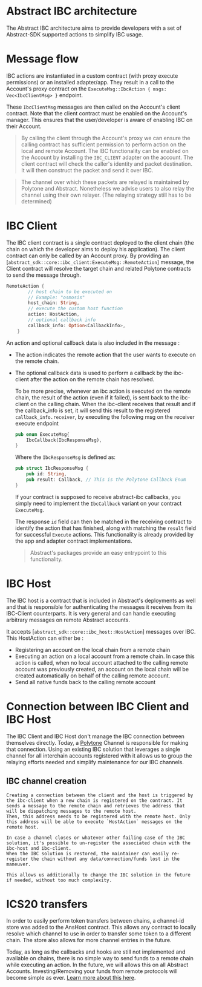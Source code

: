 # Abstract IBC architecture

The Abstract IBC architecture aims to provide developers with a set of Abstract-SDK supported actions to simplify IBC usage. 

# Message flow
IBC actions are instantiated in a custom contract (with proxy execute permissions) or an installed adapter/app. They result
in a call to the Account's proxy contract on the `ExecuteMsg::IbcAction { msgs: Vec<IbcClientMsg> }` endpoint.

These `IbcClientMsg` messages are then called on the Account's client contract. Note that the client contract must be enabled
on the Account's manager. This ensures that the user/developer is aware of enabling IBC on their Account.

> By calling the client through the Account's proxy we can ensure the calling contract has sufficient permission to perform action on the local and remote Account.
> The IBC functionality can be enabled on the Account by installing the `IBC_CLIENT` adapter on the account.
> The client contract will check the caller's identity and packet destination. It will then construct the packet and send it over IBC. 

> The channel over which these packets are relayed is maintained by Polytone and Abstract. Nonetheless we advise users to also relay the channel using their own relayer. (The relaying strategy still has to be determined) 

# IBC Client
The IBC client contract is a single contract deployed to the client chain (the chain on which the developer aims to
deploy his application). The client contract can only be called by an Account proxy. By providing
an [`abstract_sdk::core::ibc_client:ExecuteMsg::RemoteAction`] message, the Client contract will resolve the target
chain and related Polytone contracts to send the message through. 

```rust
RemoteAction {
        // host chain to be executed on
        // Example: "osmosis"
        host_chain: String,
        // execute the custom host function
        action: HostAction,
        // optional callback info
        callback_info: Option<CallbackInfo>,
    }    
```

An action and optional callback data is also included in the message : 
- The action indicates the remote action that the user wants to execute on the remote chain.
- The optional callback data is used to perform a callback by the ibc-client after the action on the remote chain has resolved. 

    To be more precise, whenever an ibc action is executed on the remote chain, the result of the action (even if it failed), is sent back to the ibc-client on the calling chain. When the ibc-client receives that result and if the callback_info is set, it will send this result to the registered `callback_info.receiver`, by executing the following msg on the receiver execute endpoint

    ```rust
    pub enum ExecuteMsg{
        IbcCallback(IbcResponseMsg),
    }
    ```
    Where the `IbcResponseMsg` is defined as:  
    ```rust
    pub struct IbcResponseMsg {
        pub id: String,
        pub result: Callback, // This is the Polytone Callback Enum
    }
    ```

    If your contract is supposed to receive abstract-ibc callbacks, you simply need to implement the `IbcCallback` variant on your contract  `ExecuteMsg`.

    The response `id` field can then be matched in the receiving contract to identify the action that has finished, along with
    matching the `result` field for successful `Execute` actions.
    This functionality is already provided by the app and adapter contract implementations.

    > Abstract's packages provide an easy entrypoint to this functionality.


# IBC Host

The IBC host is a contract that is included in Abstract's deployments as well and that is responsible for authenticating the messages it receives from its IBC-Client counterparts. It is very general and can handle executing arbitrary messages on remote Abstract accounts.

It accepts [`abstract_sdk::core::ibc_host::HostAction`] messages over IBC. This HostAction can either be : 
- Registering an account on the local chain from a remote chain
- Executing an action on a local account from a remote chain. In case this action is called, when no local account attached to the calling remote account was previously created, an account on the local chain will be created automatically on behalf of the calling remote account.
- Send all native funds back to the calling remote account 


# Connection between IBC Client and IBC Host 

The IBC Client and IBC Host don't manage the IBC connection between themselves directly. Today, a [Polytone](https://github.com/DA0-DA0/polytone/) Channel is responsible for making that connection. Using an existing IBC solution that leverages a single channel for all interchain accounts registered with it allows us to group the relaying efforts needed and simplify maintenance for our IBC channels.

## IBC channel creation
    Creating a connection between the client and the host is triggered by the ibc-client when a new chain is registered on the contract. It sends a message to the remote chain and retrieves the address that will be dispatching messages to the remote host. 
    Then, this address needs to be registered with the remote host. Only this address will be able to execute `HostAction` messages on the remote host. 

    In case a channel closes or whatever other failing case of the IBC solution, it's possible to un-register the associated chain with the ibc-host and ibc-client.
    When the IBC solution is restored, the maintainer can easily re-register the chain without any data/connection/funds lost in the maneuver. 

    This allows us additionally to change the IBC solution in the future if needed, without too much complexity.


# ICS20 transfers 

In order to easily perform token transfers between chains, a channel-id store was added to the AnsHost contract. This allows any contract to locally resolve which channel to use in order to transfer some token to a different chain. The store also allows for more channel entries in the future. 

Today, as long as the callbacks and hooks are still not implemented and available on chains, there is no simple way to send funds to a remote chain while executing an action. In the future, we will allows this on all Abstract Accounts. Investing/Removing your funds from remote protocols will become simple as ever. [Learn more about this here](https://medium.com/the-interchain-foundation/introducing-the-callbacks-middleware-compose-smart-contracts-and-modules-with-ibc-6f3fb527e44a).
